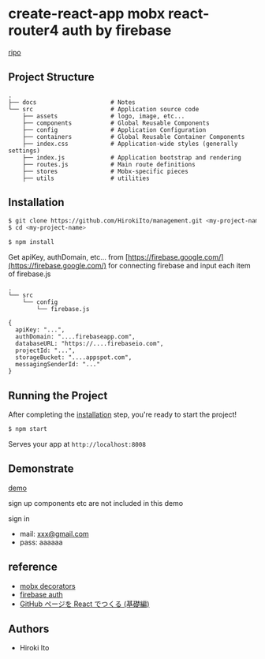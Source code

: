 # create-react-app mobx react-router4 auth by firebase

[ripo](https://github.com/HirokiIto/create-react-app-mobx-react-router4-auth-by-firebase)

## Project Structure

```
.
├── docs                     # Notes
└── src                      # Application source code
    ├── assets               # logo, image, etc...
    ├── components           # Global Reusable Components
    ├── config               # Application Configuration
    ├── containers           # Global Reusable Container Components
    ├── index.css            # Application-wide styles (generally settings)
    ├── index.js             # Application bootstrap and rendering
    ├── routes.js            # Main route definitions
    ├── stores               # Mobx-specific pieces
    ├── utils                # utilities

```


## Installation

```bash
$ git clone https://github.com/HirokiIto/management.git <my-project-name>
$ cd <my-project-name>
```

```bash
$ npm install
```

Get apiKey, authDomain, etc... from [https://firebase.google.com/](https://firebase.google.com/) for connecting firebase
and input each item of firebase.js

```
.
└── src    
    └── config
        └── firebase.js

```
```
{
  apiKey: "...",
  authDomain: "....firebaseapp.com",
  databaseURL: "https://....firebaseio.com",
  projectId: "...",
  storageBucket: "....appspot.com",
  messagingSenderId: "..."
}
```

## Running the Project

After completing the [installation](#installation) step, you're ready to start the project!

```bash
$ npm start
```

Serves your app at `http://localhost:8008`

## Demonstrate

[demo](https://hirokiito.github.io/create-react-app-mobx-react-router4-auth-by-firebase)

sign up components etc are not included in this demo

sign in
* mail: xxx@gmail.com
* pass: aaaaaa

## reference

* [mobx decorators](https://www.robinwieruch.de/create-react-app-mobx-decorators/)
* [firebase auth](https://www.robinwieruch.de/complete-firebase-authentication-react-tutorial/)
* [GitHub ページを React でつくる (基礎編)](https://qiita.com/KoheiShingaiHQ/items/b4bf8dd47a99e5d14caf)

## Authors

* Hiroki Ito
